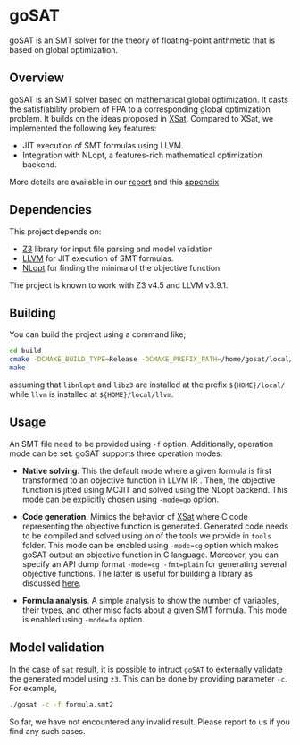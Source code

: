 # goSAT
goSAT is an SMT solver for the theory of floating-point arithmetic that is based 
on global optimization.

## Overview 
goSAT is an SMT solver based on mathematical global optimization. It casts the satisfiability
problem of FPA to a corresponding global optimization problem. 
It builds on the ideas proposed in [XSat]. Compared to XSat, we implemented 
the following key features:

- JIT execution of SMT formulas using LLVM.
- Integration with NLopt, a features-rich mathematical optimization backend.

More details are available in our [report] and this [appendix]

## Dependencies

This project depends on:

- [Z3] library for input file parsing and model validation
- [LLVM] for JIT execution of SMT formulas.
- [NLopt] for finding the minima of the objective function. 
 
The project is known to work with Z3 v4.5 and LLVM v3.9.1.

## Building 

You can build the project using a command like,

```bash
cd build
cmake -DCMAKE_BUILD_TYPE=Release -DCMAKE_PREFIX_PATH=/home/gosat/local/ -DLLVM_DIR=/home/gosat/local/llvm/lib/cmake/llvm/ ..
make
```
assuming that `libnlopt` and `libz3` are installed at the prefix `${HOME}/local/` 
while `llvm` is installed at `${HOME}/local/llvm`. 

## Usage
An SMT file need to be provided using `-f` option. Additionally, operation mode
can be set. goSAT supports three operation modes:

 - **Native solving**. This the default mode where a given formula is first transformed
 to an objective function in LLVM IR . Then, the objective function is jitted using MCJIT
 and solved using the NLopt backend.  This mode can be explicitly chosen 
 using `-mode=go` option.
 
 - **Code generation**. Mimics the behavior of [XSat] where C code representing the
  objective function is generated. 
  Generated code needs to be compiled and solved using on of the tools we provide in `tools` folder.
  This mode can be enabled using `-mode=cg` option which makes goSAT output 
  an objective function in C language. Moreover, you can specify an API dump format 
  `-mode=cg -fmt=plain` for generating several objective functions. The latter is useful for 
  building a library as discussed [here](tools/README.md).

 - **Formula analysis**. A simple analysis to show the number of variables, their
 types, and other misc facts about a given SMT formula. This mode is enabled
 using `-mode=fa` option.

## Model validation

In the case of `sat` result, it is possible to intruct `goSAT` to externally validate the 
generated model using `z3`. This can be done by providing parameter `-c`. For example,

```bash
./gosat -c -f formula.smt2
```

So far, we have not encountered any invalid result. Please report to us if you 
find any such cases.


  [Z3]: <https://github.com/Z3Prover/z3>
  [LLVM]: <http://llvm.org/>
  [online]: <http://www.cs.nyu.edu/~barrett/smtlib/QF_FP_Hierarchy.zip>
  [XSat]: <http://dx.doi.org/10.1007/978-3-319-41540-6_11>
  [NLopt]: <https://github.com/stevengj/nlopt>
  [report]: <https://blog.formallyapplied.com/docs/gosat.pdf>
  [appendix]: <https://blog.formallyapplied.com/posts/2017/05/gosat-faq/>
